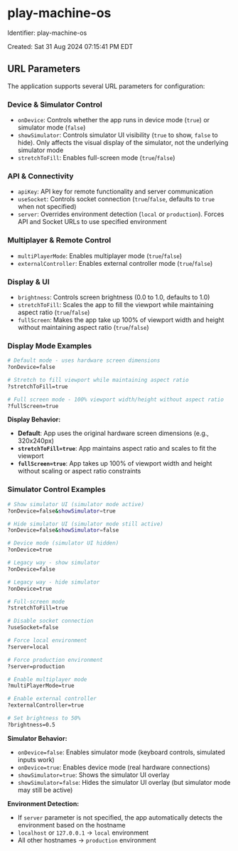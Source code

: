# play-machine-os

Identifier: play-machine-os

Created: Sat 31 Aug 2024 07:15:41 PM EDT

## URL Parameters

The application supports several URL parameters for configuration:

### Device & Simulator Control

- `onDevice`: Controls whether the app runs in device mode (`true`) or simulator mode (`false`)
- `showSimulator`: Controls simulator UI visibility (`true` to show, `false` to hide). Only affects the visual display of the simulator, not the underlying simulator mode
- `stretchToFill`: Enables full-screen mode (`true`/`false`)

### API & Connectivity

- `apiKey`: API key for remote functionality and server communication
- `useSocket`: Controls socket connection (`true`/`false`, defaults to `true` when not specified)
- `server`: Overrides environment detection (`local` or `production`). Forces API and Socket URLs to use specified environment

### Multiplayer & Remote Control

- `multiPlayerMode`: Enables multiplayer mode (`true`/`false`)
- `externalController`: Enables external controller mode (`true`/`false`)

### Display & UI

- `brightness`: Controls screen brightness (0.0 to 1.0, defaults to 1.0)
- `stretchToFill`: Scales the app to fill the viewport while maintaining aspect ratio (`true`/`false`)
- `fullScreen`: Makes the app take up 100% of viewport width and height without maintaining aspect ratio (`true`/`false`)

### Display Mode Examples

```bash
# Default mode - uses hardware screen dimensions
?onDevice=false

# Stretch to fill viewport while maintaining aspect ratio
?stretchToFill=true

# Full screen mode - 100% viewport width/height without aspect ratio
?fullScreen=true
```

**Display Behavior:**

- **Default**: App uses the original hardware screen dimensions (e.g., 320x240px)
- **`stretchToFill=true`**: App maintains aspect ratio and scales to fit the viewport
- **`fullScreen=true`**: App takes up 100% of viewport width and height without scaling or aspect ratio constraints

### Simulator Control Examples

```bash
# Show simulator UI (simulator mode active)
?onDevice=false&showSimulator=true

# Hide simulator UI (simulator mode still active)
?onDevice=false&showSimulator=false

# Device mode (simulator UI hidden)
?onDevice=true

# Legacy way - show simulator
?onDevice=false

# Legacy way - hide simulator
?onDevice=true

# Full-screen mode
?stretchToFill=true

# Disable socket connection
?useSocket=false

# Force local environment
?server=local

# Force production environment
?server=production

# Enable multiplayer mode
?multiPlayerMode=true

# Enable external controller
?externalController=true

# Set brightness to 50%
?brightness=0.5
```

**Simulator Behavior:**

- `onDevice=false`: Enables simulator mode (keyboard controls, simulated inputs work)
- `onDevice=true`: Enables device mode (real hardware connections)
- `showSimulator=true`: Shows the simulator UI overlay
- `showSimulator=false`: Hides the simulator UI overlay (but simulator mode may still be active)

**Environment Detection:**

- If `server` parameter is not specified, the app automatically detects the environment based on the hostname
- `localhost` or `127.0.0.1` → `local` environment
- All other hostnames → `production` environment
